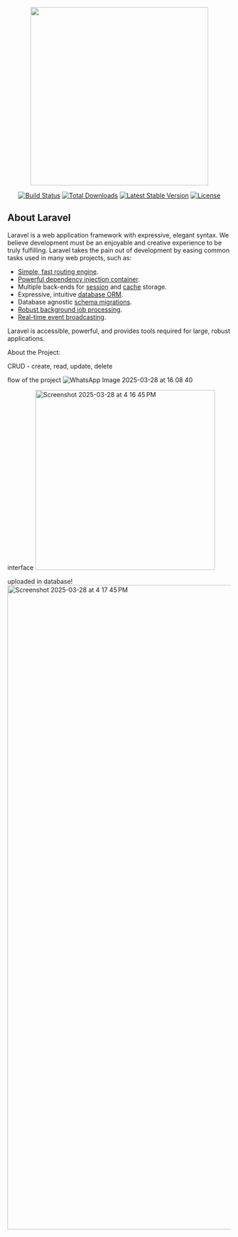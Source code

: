 <p align="center"><a href="https://laravel.com" target="_blank"><img src="https://raw.githubusercontent.com/laravel/art/master/logo-lockup/5%20SVG/2%20CMYK/1%20Full%20Color/laravel-logolockup-cmyk-red.svg" width="400"></a></p>

<p align="center">
<a href="https://travis-ci.org/laravel/framework"><img src="https://travis-ci.org/laravel/framework.svg" alt="Build Status"></a>
<a href="https://packagist.org/packages/laravel/framework"><img src="https://img.shields.io/packagist/dt/laravel/framework" alt="Total Downloads"></a>
<a href="https://packagist.org/packages/laravel/framework"><img src="https://img.shields.io/packagist/v/laravel/framework" alt="Latest Stable Version"></a>
<a href="https://packagist.org/packages/laravel/framework"><img src="https://img.shields.io/packagist/l/laravel/framework" alt="License"></a>
</p>

## About Laravel

Laravel is a web application framework with expressive, elegant syntax. We believe development must be an enjoyable and creative experience to be truly fulfilling. Laravel takes the pain out of development by easing common tasks used in many web projects, such as:

- [Simple, fast routing engine](https://laravel.com/docs/routing).
- [Powerful dependency injection container](https://laravel.com/docs/container).
- Multiple back-ends for [session](https://laravel.com/docs/session) and [cache](https://laravel.com/docs/cache) storage.
- Expressive, intuitive [database ORM](https://laravel.com/docs/eloquent).
- Database agnostic [schema migrations](https://laravel.com/docs/migrations).
- [Robust background job processing](https://laravel.com/docs/queues).
- [Real-time event broadcasting](https://laravel.com/docs/broadcasting).

Laravel is accessible, powerful, and provides tools required for large, robust applications.

About the Project:

CRUD - create, read, update, delete

flow of the project 
![WhatsApp Image 2025-03-28 at 16 08 40](https://github.com/user-attachments/assets/eedc4e96-c0a7-425b-8b2e-3f2932f7652b)


interface
<img width="404" alt="Screenshot 2025-03-28 at 4 16 45 PM" src="https://github.com/user-attachments/assets/6b8f3a95-6697-41d9-b447-14824c3550fd" />

uploaded in database!
<img width="1446" alt="Screenshot 2025-03-28 at 4 17 45 PM" src="https://github.com/user-attachments/assets/9c55352d-6322-4311-8d67-f33c8558d9dd" />



